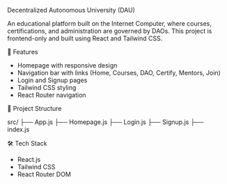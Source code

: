 Decentralized Autonomous University (DAU)

An educational platform built on the Internet Computer, where courses, certifications, and administration are governed by DAOs. This project is frontend-only and built using React and Tailwind CSS.

🚀 Features

- Homepage with responsive design
- Navigation bar with links (Home, Courses, DAO, Certify, Mentors, Join)
- Login and Signup pages
- Tailwind CSS styling
- React Router navigation

📁 Project Structure

src/
├── App.js
├── Homepage.js
├── Login.js
├── Signup.js
├── index.js


🛠️ Tech Stack

- React.js
- Tailwind CSS
- React Router DOM


